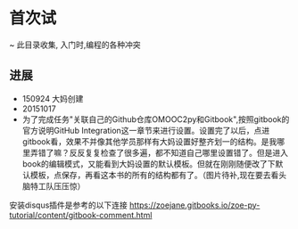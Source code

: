 # 首次试
~ 此目录收集, 入门时,编程的各种冲突

## 进展

- 150924 大妈创建
- 20151017
- 为了完成任务"关联自己的Github仓库OMOOC2py和Gitbook",按照gitbook的官方说明GitHub Integration这一章节来进行设置。设置完了以后，点进gitbook看，效果不并像其他学员那样有大妈设置好整齐划一的结构。是我哪里弄错了嘛？反反复复检查了很多遍，都不知道自己哪里设置错了。但是进入book的编辑模式，又能看到大妈设置的默认模板。但就在刚刚随便改了下默认模板，点保存，再看这本书的所有的结构都有了。（图片待补,现在要去看头脑特工队压压惊）

安装disqus插件是参考的以下连接
https://zoejane.gitbooks.io/zoe-py-tutorial/content/gitbook-comment.html